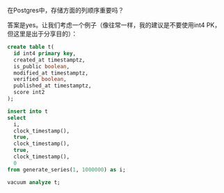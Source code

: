 在Postgres中，存储方面的列顺序重要吗？

答案是yes。让我们考虑一个例子（像往常一样，我的建议是不要使用int4 PK，但这里是出于分享目的）：

```sql
create table t(
  id int4 primary key,
  created_at timestamptz,
  is_public boolean,
  modified_at timestamptz,
  verified boolean,
  published_at timestamptz,
  score int2
);

insert into t
select
  i,
  clock_timestamp(),
  true,
  clock_timestamp(),
  true,
  clock_timestamp(),
  0
from generate_series(1, 1000000) as i;

vacuum analyze t;

```

